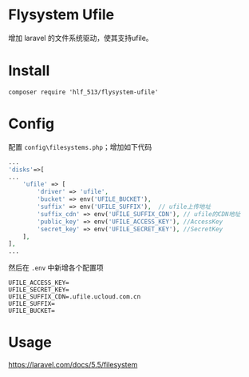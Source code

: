 # Flysystem Ufile

增加 laravel 的文件系统驱动，使其支持ufile。

# Install

```
composer require 'hlf_513/flysystem-ufile'
```

# Config

配置 `config\filesystems.php`；增加如下代码

``` php
...
'disks'=>[
...
    'ufile' => [
        'driver' => 'ufile',
        'bucket' => env('UFILE_BUCKET'),
        'suffix' => env('UFILE_SUFFIX'),  // ufile上传地址
        'suffix_cdn' => env('UFILE_SUFFIX_CDN'), // ufile的CDN地址
        'public_key' => env('UFILE_ACCESS_KEY'), //AccessKey
        'secret_key' => env('UFILE_SECRET_KEY'), //SecretKey
    ],
],
...
```

然后在 `.env` 中新增各个配置项
```
UFILE_ACCESS_KEY=
UFILE_SECRET_KEY=
UFILE_SUFFIX_CDN=.ufile.ucloud.com.cn
UFILE_SUFFIX=
UFILE_BUCKET=
```

# Usage

https://laravel.com/docs/5.5/filesystem
